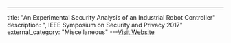 ---
title: "An Experimental Security Analysis of an Industrial Robot Controller"
description: ", IEEE Symposium on Security and Privacy 2017"
external_category: "Miscellaneous"
---[Visit Website](https://www.youtube.com/watch?v=tGcNefddfZM)

